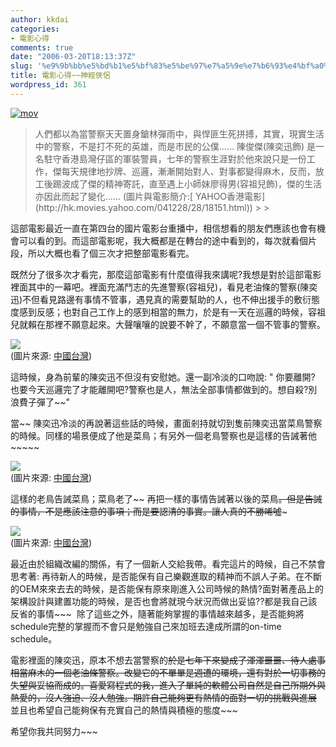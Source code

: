 ```yaml
---
author: kkdai
categories:
- 電影心得
comments: true
date: "2006-03-20T18:13:37Z"
slug: '%e9%9b%bb%e5%bd%b1%e5%bf%83%e5%be%97%e7%a5%9e%e7%b6%93%e4%bf%a0%e4%be%b6'
title: 電影心得~~神經俠侶
wordpress_id: 361
---
```


[![mov](http://ls.hk.yimg.com/hk/providers/mov3/sy_crazyandthecity.jpg)](http://hk.movies.yahoo.com/041228/28/18151-d.html)

<blockquote>人們都以為當警察天天置身鎗林彈雨中，與悍匪生死拼搏，其實，現實生活中的警察，不是打不死的英雄，而是市民的公僕…… 陳俊傑(陳奕迅飾) 是一名駐守香港島灣仔區的軍裝警員，七年的警察生涯對於他來說只是一份工作，傑每天規律地抄牌、巡邏，漸漸開始對人、對事都變得麻木，反而，放工後踢波成了傑的精神寄託，直至遇上小師妹廖得男(容祖兒飾)，傑的生活亦因此而起了變化……   
(圖片與電影簡介:[ YAHOO香港電影](http://hk.movies.yahoo.com/041228/28/18151.html))
> 
> </blockquote>

這部電影最近一直在第四台的國片電影台重播中，相信想看的朋友們應該也會有機會可以看的到。而這部電影呢，我大概都是在轉台的途中看到的，每次就看個片段，所以大概也看了個三次才把整部電影看完。

既然分了很多次才看完，那麼這部電影有什麼值得我來講呢?我想是對於這部電影裡面其中的一幕吧。裡面充滿鬥志的先進警察(容祖兒)，看見老油條的警察(陳奕迅)不但看見路邊有事情不管事，遇見真的需要幫助的人，也不伸出援手的敷衍態度感到反感；也對自己工作上的感到相當的無力，於是有一天在巡邏的時候，容祖兒就賴在那裡不願意起來。大聲嚷嚷的說要不幹了，不願意當一個不管事的警察。

![](http://big5.chinataiwan.org/web/img/1104305299415.jpg)  
(圖片來源: [中國台灣](http://big5.chinataiwan.org/web/webportal/W4172574/Uwucan/A53863.html))

這時候，身為前輩的陳奕迅不但沒有安慰她。還一副冷淡的口吻說: " 你要離開? 也要今天巡邏完了才能離開吧?警察也是人，無法全部事情都做到的。想自殺?別浪費子彈了~~"

當~~ 陳奕迅冷淡的再說著這些話的時候，畫面剎持就切到隻前陳奕迅當菜鳥警察的時候。同樣的場景便成了他是菜鳥；有另外一個老鳥警察也是這樣的告誡著他~~~~~

![](http://big5.chinataiwan.org/web/img/1104305189607.jpg)  
(圖片來源: [中國台灣](http://big5.chinataiwan.org/web/webportal/W4172574/Uwucan/A53863.html))

這樣的老鳥告誡菜鳥；菜鳥老了~~ 再把一樣的事情告誡著以後的菜鳥~~。但是告誡的事情，不是應該注意的事項；而是要認清的事實。讓人真的不勝唏噓~~~

![](http://big5.chinataiwan.org/web/img/1104305146109.jpg)  
(圖片來源: [中國台灣](http://big5.chinataiwan.org/web/webportal/W4172574/Uwucan/A53863.html))

最近由於組織改編的關係，有了一個新人交給我帶。看完這片的時候，自己不禁會思考著: 再待新人的時候，是否能保有自己樂觀進取的精神而不誤人子弟。在不斷的OEM來來去去的時候，是否能保有原來剛進入公司時候的熱情?面對著產品上的架構設計與建置功能的時候，是否也會將就現今狀況而做出妥協??都是我自己該反省的事情~~~  除了這些之外，隨著能夠掌握的事情越來越多，是否能夠將schedule完整的掌握而不會只是勉強自己來加班去達成所謂的on-time schedule。

電影裡面的陳奕迅，原本不想去當警察的~~於是七年下來變成了渾渾噩噩、待人處事相當麻木的一個老油條警察。改變它的不單單是週遭的環境，還有對於一切事務的失望與妥協而成的。喜愛寫程式的我，進入了單純的軟體公司自然是自己所期外與熱愛的，沒人強迫、沒人勉強。期許自己能夠更有熱情的面對一切的挑戰與進展~~ 並且也希望自己能夠保有充實自己的熱情與積極的態度~~~  

希望你我共同努力~~~

